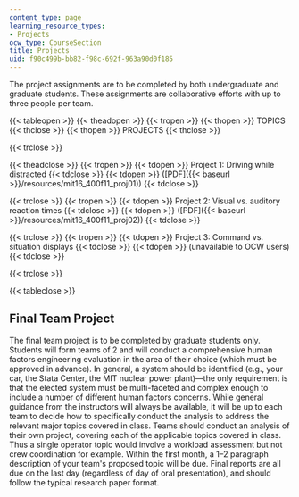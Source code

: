 ```yaml
---
content_type: page
learning_resource_types:
- Projects
ocw_type: CourseSection
title: Projects
uid: f90c499b-bb82-f98c-692f-963a90d0f185
---
```


The project assignments are to be completed by both undergraduate and graduate students. These assignments are collaborative efforts with up to three people per team.

{{< tableopen >}}
{{< theadopen >}}
{{< tropen >}}
{{< thopen >}}
TOPICS
{{< thclose >}}
{{< thopen >}}
PROJECTS
{{< thclose >}}

{{< trclose >}}

{{< theadclose >}}
{{< tropen >}}
{{< tdopen >}}
Project 1: Driving while distracted
{{< tdclose >}}
{{< tdopen >}}
([PDF]({{< baseurl >}}/resources/mit16_400f11_proj01))
{{< tdclose >}}

{{< trclose >}}
{{< tropen >}}
{{< tdopen >}}
Project 2: Visual vs. auditory reaction times
{{< tdclose >}}
{{< tdopen >}}
([PDF]({{< baseurl >}}/resources/mit16_400f11_proj02))
{{< tdclose >}}

{{< trclose >}}
{{< tropen >}}
{{< tdopen >}}
Project 3: Command vs. situation displays
{{< tdclose >}}
{{< tdopen >}}
(unavailable to OCW users)
{{< tdclose >}}

{{< trclose >}}

{{< tableclose >}}

Final Team Project
------------------

The final team project is to be completed by graduate students only. Students will form teams of 2 and will conduct a comprehensive human factors engineering evaluation in the area of their choice (which must be approved in advance). In general, a system should be identified (e.g., your car, the Stata Center, the MIT nuclear power plant)—the only requirement is that the elected system must be multi-faceted and complex enough to include a number of different human factors concerns. While general guidance from the instructors will always be available, it will be up to each team to decide how to specifically conduct the analysis to address the relevant major topics covered in class. Teams should conduct an analysis of their own project, covering each of the applicable topics covered in class. Thus a single operator topic would involve a workload assessment but not crew coordination for example. Within the first month, a 1–2 paragraph description of your team's proposed topic will be due. Final reports are all due on the last day (regardless of day of oral presentation), and should follow the typical research paper format.